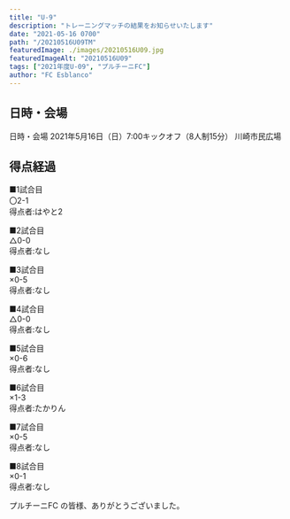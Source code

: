 ```yaml
---
title: "U-9"
description: "トレーニングマッチの結果をお知らせいたします"
date: "2021-05-16 0700"
path: "/20210516U09TM"
featuredImage: ./images/20210516U09.jpg
featuredImageAlt: "20210516U09"
tags: ["2021年度U-09", "プルチーニFC"]
author: "FC Esblanco"
---
```



## 日時・会場

日時・会場
2021年5月16日（日）7:00キックオフ（8人制15分）
川崎市民広場

## 得点経過

■1試合目  
〇2-1  
得点者:はやと2

■2試合目  
△0-0  
得点者:なし

■3試合目  
×0-5  
得点者:なし

■4試合目  
△0-0  
得点者:なし

■5試合目  
×0-6  
得点者:なし

■6試合目  
×1-3  
得点者:たかりん

■7試合目  
×0-5  
得点者:なし


■8試合目  
×0-1  
得点者:なし


プルチーニFC の皆様、ありがとうございました。
